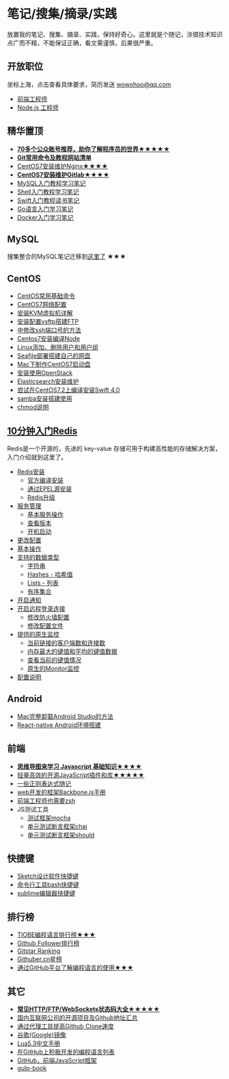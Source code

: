# 笔记/搜集/摘录/实践

放置我的笔记、搜集、摘录、实践，保持好奇心。这里就是个随记，涉猎技术知识点广而不精，不能保证正确，看文需谨慎，后果很严重。

## 开放职位 

坐标上海，点击查看具体要求，简历发送 [wowohoo@qq.com](mailto:wowohoo@qq.com)

  - [前端工程师](Job-Descriptions/frontend-engineer.md#前端工程师)
  - [Node.js 工程师](Job-Descriptions/node-engineer.md#nodejs开发工程师)

## 精华置顶

- **[70多个公众账号推荐，助你了解程序员的世界★★★★★](other/公众账号推荐.md)**
- **[Git常用命令及教程网站清单](other/Git%E5%B8%B8%E7%94%A8%E5%91%BD%E4%BB%A4%E6%B8%85%E5%8D%95.md)**
- [CentOS7安装维护Nginx★★★★](CentOS/CentOS7安装维护Nginx.md)
- **[CentOS7安装维护Gitlab★★★★](CentOS/CentOS7安装维护Gitlab.md)**
- [MySQL入门教程学习笔记](https://github.com/jaywcjlove/mysql-tutorial)
- [Shell入门教程学习笔记](https://github.com/jaywcjlove/shell-tutorial)
- [Swift入门教程读书笔记](https://github.com/jaywcjlove/swift-tutorial)
- [Go语言入门学习笔记](https://github.com/jaywcjlove/golang-tutorial)
- [Docker入门学习笔记](https://github.com/jaywcjlove/docker-tutorial)

## MySQL

搜集整合的MySQL笔记迁移到[这里了](https://github.com/jaywcjlove/mysql-tutorial) ★★★

## CentOS 

- [CentOS常用基础命令](CentOS/CentOS.md)
- [CentOS7网络配置](CentOS/CentOS7网络配置.md)
- [安装KVM虚拟机详解](CentOS/CentOS7安装KVM虚拟机详解.md)
- [安装配置vsftp搭建FTP](CentOS/CentOS7安装配置vsftp搭建FTP.md)
- [中修改ssh端口号的方法](CentOS/CentOS7中修改ssh端口号的方法.md)
- [Centos7安装编译Node](CentOS/Centos7安装编译Node.md)
- [Linux添加、删除用户和用户组](CentOS/Linux添加、删除用户和用户组.md)
- [Seafile部署搭建自己的网盘](CentOS/部署Seafile搭建自己的网盘.md)
- [Mac下制作CentOS7启动盘](CentOS/Mac下制作CentOS7启动盘.md)
- [安装使用OpenStack](CentOS/CentOS7安装openstack.md)
- [Elasticsearch安装维护](CentOS/Elasticsearch安装维护.md)
- [尝试在CentOS7.2上编译安装Swift 4.0](CentOS/尝试在CentOS7.2上编译安装Swift.md)
- [samba安装搭建使用](CentOS/samba.md)
- [chmod说明](CentOS/chmod.md)

## [10分钟入门Redis](Redis/README.md)

Redis是一个开源的，先进的 key-value 存储可用于构建高性能的存储解决方案，入门介绍就到这里了。

- [Redis安装](Redis/README.md#redis安装)
  - [官方编译安装](Redis/README.md#官方编译安装)
  - [通过EPEL源安装](Redis/README.md#通过epel源安装)
  - [Redis升级](Redis/README.md#redis升级)
- [服务管理](Redis/README.md#服务管理)
  - [基本服务操作](Redis/README.md#基本服务操作)
  - [查看版本](Redis/README.md#查看版本)
  - [开机启动](Redis/README.md#开机启动)
- [更改配置](Redis/README.md#更改配置)
- [基本操作](Redis/README.md#基本操作)
- [支持的数据类型](Redis/README.md#支持的数据类型)
  - [字符串](Redis/README.md#字符串)
  - [Hashes - 哈希值](Redis/README.md#hashes---哈希值)
  - [Lists - 列表](Redis/README.md#lists---列表)
  - [有序集合](Redis/README.md#有序集合)
- [开启通知](Redis/README.md#开启通知)
- [开启远程登录连接](Redis/README.md#开启远程登录连接)
  - [修改防火墙配置](Redis/README.md#修改防火墙配置)
  - [修改配置文件](Redis/README.md#修改配置文件)
- [提供的原生监控](Redis/README.md#提供的原生监控)
  - [当前链接的客户端数和连接数](Redis/README.md#当前链接的客户端数和连接数)
  - [内存最大的键值和平均的键值数据](Redis/README.md#内存最大的键值和平均的键值数据)
  - [查看当前的键值情况](Redis/README.md#查看当前的键值情况)
  - [原生的Monitor监控](Redis/README.md#原生的monitor监控)
- [配置说明](Redis/README.md#配置说明)

## Android

- [Mac完整卸载Android Studio的方法](Android/Mac%E5%AE%8C%E6%95%B4%E5%8D%B8%E8%BD%BDAndroid%20Studio%E7%9A%84%E6%96%B9%E6%B3%95.md)
- [React-native Android环境搭建](Android/React-native%20Android%E7%8E%AF%E5%A2%83%E6%90%AD%E5%BB%BA.md)

## 前端

- **[思维导图来学习 Javascript 基础知识★★★★](Javascript/)**
- [轻量高效的开源JavaScript插件和库★★★★★](Javascript/轻量高效的开源JavaScript插件和库.md)
- [一些正则表达式随记](Javascript/一些正则表达式随记.md)
- [web开发的框架Backbone.js手册](http://jaywcjlove.github.io/handbook/index.html)
- [前端工程师也需要zsh](http://mp.weixin.qq.com/s?__biz=MzAwNzgxMjYzMA==&mid=401433562&idx=1&sn=1ca074b0629463f37a777a2b96aa98af)
- JS测试工具
    - [测试框架mocha](http://jaywcjlove.github.io/handbook/html/%E6%B5%8B%E8%AF%95%E5%B7%A5%E5%85%B7/mocha.html)
    - [单元测试断言框架chai](http://jaywcjlove.github.io/handbook/html/%E6%B5%8B%E8%AF%95%E5%B7%A5%E5%85%B7/chai.html)
    - [单元测试断言框架should](http://jaywcjlove.github.io/handbook/html/%E6%B5%8B%E8%AF%95%E5%B7%A5%E5%85%B7/should.html)

## 快捷键

- [Sketch设计软件快捷键](http://jaywcjlove.github.io/handbook/html/Shortcuts/Sketch.html)
- [命令行工具bash快捷键](http://jaywcjlove.github.io/handbook/html/Shortcuts/bash.html)
- [sublime编辑器快捷键](http://jaywcjlove.github.io/handbook/html/Shortcuts/sublime.html)

## 排行榜

- [TIOBE编程语言排行榜★★★](http://www.tiobe.com/tiobe-index/)
- [Github Follower排行榜](http://www.githubrank.com/)
- [Gitstar Ranking](https://gitstar-ranking.com)
- [Githuber.cn星榜](https://githuber.cn/)
- [通过GitHub平台了解编程语言的使用★★★](http://githut.info/)

## 其它

- **[常见HTTP/FTP/WebSockets状态码大全★★★★★](other/HTTP-Status-codes.md)**
- [国内互联网公司的开源项目及Github地址汇总](other/Github-Oraganizations.md)
- [通过代理工具提高Github Clone速度](other/通过代理工具提高Github%20Clone速度.md)
- [谷歌(Google)镜像](other/谷歌(Google)镜像.md)
- [Lua5.3中文手册](other/Lua5.3.md)
- [在GitHub上积极开发的编程语言列表](https://github.com/showcases/programming-languages/)
- [GitHub，前端JavaScript框架](https://github.com/showcases/front-end-javascript-frameworks)
- [gulp-book](http://jaywcjlove.github.io/handbook/html/gulp-book.html)
